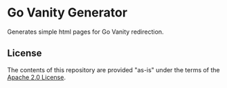 # Go Vanity Generator

Generates simple html pages for Go Vanity redirection.

## License

The contents of this repository are provided "as-is" under the terms of the [Apache 2.0 License](./LICENSE).
